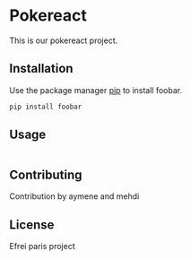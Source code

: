 # Pokereact

This is our pokereact project.

## Installation

Use the package manager [pip](https://pip.pypa.io/en/stable/) to install foobar.

```bash
pip install foobar
```

## Usage

```Node js and React

```

## Contributing
Contribution by aymene and mehdi

## License
Efrei paris project

